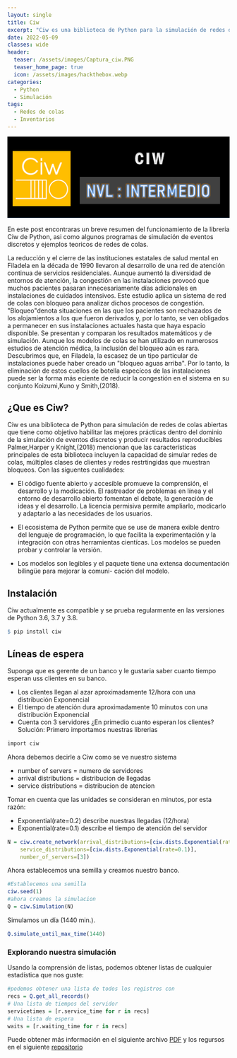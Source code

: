 ```yaml
---
layout: single
title: Ciw
excerpt: "Ciw es una biblioteca de Python para la simulación de redes de colas abiertas que tiene como objetivo habilitar las mejores prácticas dentro del dominio de la simulación de eventos discretos y producir rerultados reproducibles."
date: 2022-05-09
classes: wide
header:
  teaser: /assets/images/Captura_ciw.PNG
  teaser_home_page: true
  icon: /assets/images/hackthebox.webp
categories:
  - Python
  - Simulación
tags:
  - Redes de colas
  - Inventarios
---
```


![](/assets/images/Captura_ciw.PNG)

En este post encontraras un breve resumen del funcionamiento de la libreria Ciw de Python, asi como
algunos programas de simulación de eventos discretos y ejemplos teoricos de redes de colas.

La reducción y el cierre de las instituciones estatales de salud mental en Filadela en la década de 1990
llevaron al desarrollo de una red de atención continua de servicios residenciales. Aunque aumentó la diversidad de entornos de atención, la congestión en las instalaciones provocó que muchos pacientes pasaran innecesariamente días adicionales en instalaciones de cuidados intensivos. Este estudio aplica un sistema de red de colas con bloqueo para analizar dichos procesos de congestión. "Bloqueo"denota situaciones en las que los pacientes son rechazados de los alojamientos a los que fueron derivados y, por lo tanto, se ven obligados a permanecer en sus instalaciones actuales hasta que haya espacio disponible. Se presentan y comparan los resultados matemáticos y de simulación. Aunque los modelos de colas se han utilizado en numerosos estudios de atención médica, la inclusión del bloqueo aún es rara. Descubrimos que, en Filadela, la escasez de un tipo particular de instalaciones puede haber creado un "bloqueo aguas arriba". Por lo tanto, la eliminación de estos cuellos de botella especícos de las instalaciones puede ser la forma más eciente de reducir la congestión en el sistema en su conjunto Koizumi,Kuno y Smith,(2018).

## ¿Que es Ciw?
Ciw es una biblioteca de Python para simulación de redes de colas abiertas que tiene como objetivo habilitar las mejores prácticas dentro del dominio de la simulación de eventos discretos y producir resultados reproducibles
Palmer,Harper y Knight,(2018) mencionan que las características principales de esta biblioteca incluyen la
capacidad de simular redes de colas, múltiples clases de clientes y redes restrtingidas que muestran bloqueos.
Con las siguentes cualidades:

* El código fuente abierto y accesible promueve la comprensión, el desarrollo y la modicación. El rastreador
de problemas en línea y el entorno de desarrollo abierto fomentan el debate, la generación de ideas y
el desarrollo. La licencia permisiva permite ampliarlo, modicarlo y adaptarlo a las necesidades de los
usuarios.

* El ecosistema de Python permite que se use de manera exible dentro del lenguaje de programación, lo
que facilita la experimentación y la integración con otras herramientas cientícas. Los modelos se pueden
probar y controlar la versión.

* Los modelos son legibles y el paquete tiene una extensa documentación bilingüe para mejorar la comuni-
cación del modelo.

## Instalación 
Ciw actualmente es compatible y se prueba regularmente en las versiones de Python 3.6, 3.7 y 3.8.

```R
$ pip install ciw
```

## Líneas de espera
Suponga que es gerente de un banco y le gustaria saber cuanto tiempo esperan uss clientes en su banco.
* Los clientes llegan al azar aproximadamente 12/hora con una distribución Exponencial
* El tiempo de atención dura aproximadamente 10 minutos con una distribución Exponencial
* Cuenta con 3 servidores
¿En primedio cuanto esperan los clientes?
Solución:
Primero importamos nuestras librerias
```R
import ciw
```
Ahora debemos decirle a Ciw como se ve nuestro sistema
* number of servers = numero de servidores
* arrival distributions = distribucion de llegadas
* service distributions = distribucion de atencion

Tomar en cuenta que las unidades se consideran en minutos, por esta razón:
* Exponential(rate=0.2) describe nuestras llegadas (12/hora)
* Exponential(rate=0.1) describe el tiempo de atención del servidor
```R
N = ciw.create_network(arrival_distributions=[ciw.dists.Exponential(rate=0.2)],
	service_distributions=[ciw.dists.Exponential(rate=0.1)],
	number_of_servers=[3])
```

Ahora establecemos una semilla y creamos nuestro banco.
```R
#Establecemos una semilla 
ciw.seed(1)
#ahora creamos la simulacion
Q = ciw.Simulation(N)
```
Simulamos un día (1440 min.).
```R
Q.simulate_until_max_time(1440)
```
### Explorando nuestra simulación
Usando la comprensión de listas, podemos obtener listas de cualquier estadística que nos guste:
```R
#podemos obtener una lista de todos los registros con 
recs = Q.get_all_records()
# Una lista de tiempos del servidor
servicetimes = [r.service_time for r in recs]
# Una lista de espera
waits = [r.waiting_time for r in recs]
```
Puede obtener más información en el siguiente archivo [PDF](https://drive.google.com/file/d/1w9887JvFKDoik8pYWmqQjP0H-_FlJ6tP/view) y los regursos en el siguiente [repositorio](https://github.com/OsvaldoYa22/Ciw/tree/main)
